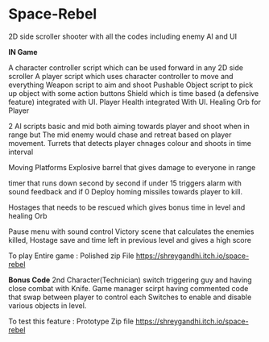# Space-Rebel
2D side scroller shooter with all the codes including enemy AI and UI

**IN Game**

A character controller script which can be used forward in any 2D side scroller
A player script which uses character controller to move and everything
Weapon script to aim and shoot 
Pushable Object script to pick up object with some action buttons
Shield which is time based (a defensive feature) integrated with UI.
Player Health integrated With UI.
Healing Orb for Player

2 AI scripts basic and mid both aiming towards player and shoot when in range but The mid enemy would chase and retreat based on player movement.
Turrets that detects player chnages colour and shoots in time interval

Moving Platforms
Explosive barrel that gives damage to everyone in range

timer that runs down second by second if under 15 triggers alarm with sound feedback and if 0 Deploy homing missiles towards player to kill.

Hostages that needs to be rescued which gives bonus time in level and healing Orb

Pause menu with sound control
Victory scene that calculates the enemies killed, Hostage save and time left in previous level and gives a high score

To play Entire game : Polished zip File
https://shreygandhi.itch.io/space-rebel


**Bonus Code**
2nd Character(Technician) switch triggering guy and having close combat with Knife.
Game manager scirpt having commented code that swap between player to control each
Switches to enable and disable various objects in level.

To test this feature : Prototype Zip file
https://shreygandhi.itch.io/space-rebel
